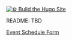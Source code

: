 [![⚙ Build the Hugo Site](https://github.com/AxolStudio/STLGameDevSite/actions/workflows/hugo-build.yaml/badge.svg)](https://github.com/AxolStudio/STLGameDevSite/actions/workflows/hugo-build.yaml)

README: TBD

[Event Schedule Form](https://forms.gle/eAdAhLC9Q5LKzZLk9)
